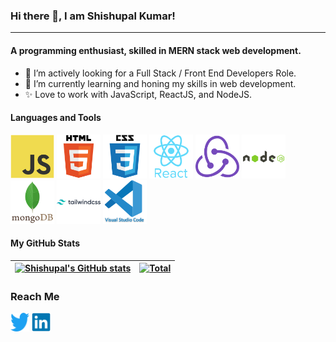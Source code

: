 ### Hi there 👋, I am Shishupal Kumar!
---
#### A programming enthusiast, skilled in MERN stack web development.

- 🔭 I’m actively looking for a Full Stack / Front End Developers Role.
- 🌱 I’m currently learning and honing my skills in web development.
- ✨ Love to work with JavaScript, ReactJS, and NodeJS. 

#### Languages and Tools

 <img src="https://github.com/devicons/devicon/blob/master/icons/javascript/javascript-original.svg" alt="JavaScript Logo" width="70" height="70" />               <img src="https://github.com/devicons/devicon/blob/master/icons/html5/html5-original-wordmark.svg" alt="HTML Logo" width="70" height="70" />                     <img src="https://github.com/devicons/devicon/blob/master/icons/css3/css3-original-wordmark.svg" alt="CSS Logo" width="70" height="70"/> <img src="https://github.com/devicons/devicon/blob/master/icons/react/react-original-wordmark.svg" alt="React Logo" width="70" height="70" />
  <img src="https://github.com/devicons/devicon/blob/master/icons/redux/redux-original.svg" alt="Redux Logo" width="70" height="70" />
  <img src="https://github.com/devicons/devicon/blob/master/icons/nodejs/nodejs-original-wordmark.svg" alt="Node Logo" width="70" height="70" /><img src="https://github.com/devicons/devicon/blob/master/icons/mongodb/mongodb-original-wordmark.svg" alt="MongoDB Logo" width="70" height="70" />
  <img src="https://github.com/devicons/devicon/blob/master/icons/tailwindcss/tailwindcss-original-wordmark.svg" alt="Tailwind logo" width="70" height="70" />
  <img src="https://github.com/devicons/devicon/blob/master/icons/vscode/vscode-original-wordmark.svg" alt="VSCode Logo" width="70" height="70" />

#### My GitHub Stats

[![Shishupal's GitHub stats](https://github-readme-stats.vercel.app/api?username=shishupalamigo&iclude_all_commits=true&hide=stars&count_private=true&show_icons=true&theme=synthwave)](https://github.com/shishupalamigo/github-readme-stats)|[![Total](https://github-readme-streak-stats.herokuapp.com/?user=shishupalamigo&theme=synthwave)](https://github.com/shishupalamigo/github-readme-stats)
|---|---|
<!-- [![Top Langs](https://github-readme-stats.vercel.app/api/top-langs/?username=shishupalamigo&hide=CSS,ruby,shell,pug&layout=compact&theme=synthwave)](https://github.com/shishupalamigo/github-readme-stats) -->


### Reach Me 
<a href="https://twitter.com/shishupalamigo" target="_blank"><img src="https://github.com/devicons/devicon/blob/master/icons/twitter/twitter-original.svg" alt="Twitter Logo" width="30" /></a>           <a href="https://www.linkedin.com/in/shishupal-kumar-90734594/" target="_blank"><img src="https://github.com/devicons/devicon/blob/master/icons/linkedin/linkedin-original.svg" alt="LinkedIn Logo" width="30"/></a>
<!--
**shishupalamigo/shishupalamigo** is a ✨ _special_ ✨ repository because its `README.md` (this file) appears on your GitHub profile.

Here are some ideas to get you started:

- 
- 🌱 I’m currently learning ...
- 👯 I’m looking to collaborate on ...
- 🤔 I’m looking for help with ...
- 💬 Ask me about ...
- 📫 How to reach me: ...
- 😄 Pronouns: ...
- ⚡ Fun fact: ...
-->

